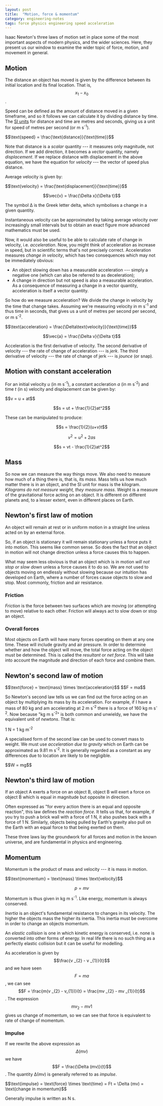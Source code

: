 ```yaml
---
layout: post
title:  "Motion, force & momentum"
category: engineering-notes
tags: force physics engineering speed acceleration
---
```


Isaac Newton's three laws of motion set in place some of the most
important aspects of modern physics, and the wider sciences. Here,
they present us our window to examine the wider topic of force,
motion, and movement in general.

## Motion

The distance an object has moved is given by the difference between
its initial location and its final location. That is, $$x _1 - x _0$$.

Speed can be defined as the amount of distance moved in a given
timeframe, and so it follows we can calculate it by dividing distance
by time. The [SI
units](https://www.nist.gov/pml/nist-guide-si-chapter-4-two-classes-si-units-and-si-prefixes)
for distance and time are metres and seconds, giving us a unit for
speed of metres per second (or m s<sup>-1</sup>).

<div class="important-note">$$\text{speed} = \frac{\text{distance}}{\text{time}}$$</div>

Note that distance is a _scalar_ quantity --- it measures only
magnitude, not direction. If we add direction, it becomes a _vector_
quantity, namely *displacement*. If we replace distance with
displacement in the above equation, we have the equation for
*velocity* --- the vector of speed plus distance.

Average velocity is given by:

<div class="important-note">$$\text{velocity} = \frac{\text{displacement}}{\text{time}}$$

$$\vec{v} = \frac{\Delta x}{\Delta t}$$</div>

The symbol Δ is the Greek letter delta, which symbolises a change in a
given quantity.

Instantaneous velocity can be approximated by taking average velocity
over increasingly small intervals but to obtain an exact figure more
advanced mathematics must be used.

Now, it would also be useful to be able to calculate rate of change in
velocity, i.e. *acceleration*. Now, you might think of acceleration as
increase in speed, but in scientific terms that's not precisely
correct. Acceleration measures _change in velocity_, which has two
consequences which may not be immediately obvious:

* An object slowing down has a measurable acceleration --- simply a
  negative one (which can also be referred to as deceleration);
* A change in direction but not speed is also a measurable acceleration.
  As a consequence of measuring a change in a vector quantity,
  acceleration is itself a vector quantity.

So how do we measure acceleration? We divide the change in velocity by
the time that change takes. Assuming we're measuring velocity in m
s<sup>-1</sup> and thus time in seconds, that gives us a unit of
metres per second per second, or m s<sup>-2</sup>.

<div class="important-note">$$\text{acceleration} = \frac{\Delta\text{velocity}}{\text{time}}$$

$$\vec{a} = \frac{\Delta v}{\Delta t}$$</div>

Acceleration is the first derivative of velocity. The second
derivative of velocity --- the rate of change of acceleration --- is
*jerk*. The third derivative of velocity --- the rate of change of
jerk --- is *jounce* (or snap).

## Motion with constant acceleration

For an initial velocity _u_ (in m s<sup>-1</sup>), a constant
accleration _a_ (in m s<sup>-2</sup>) and time _t_ (in s) velocity and
displacement can be given by:

<div class="important-note">
$$v = u + at$$

$$s = ut + \frac{1}{2}at^2$$

These can be manipulated to produce:

$$s = \frac{1}{2}(u+v)t$$

$$v^2 = u^2 + 2as$$

$$s = vt - \frac{1}{2}at^2$$
</div>

## Mass

So now we can measure the way things move. We also need to measure how
much of a thing there is, that is, its *mass*. Mass tells us how much
matter there is in an object, and the SI unit for mass is the
kilogram. *Kilograms do not measure weight, they measure mass.* Weight
is a measure of the gravitational force acting on an object. It is
different on different planets and, to a lesser extent, even in
different places on Earth.

## Newton's first law of motion

<div class="important-note">An object will remain at rest or in uniform
motion in a straight line unless acted on by an external force.</div>

So, if an object is stationary it will remain stationary unless a
force puts it into motion. This seems like common sense. So does the
fact that an object in motion will not change direction unless a force
causes this to happen.

What may seem less obvious is that an object which is in motion _will
not stop or slow down_ unless a force causes it to do so. We are not
used to objects moving on endlessly without slowing because our
intuition has developed on Earth, where a number of forces cause
objects to slow and stop. Most commonly, friction and air resistance.

### Friction

*Friction* is the force between two surfaces which are moving (or
attempting to move) relative to each other. Friction will always act
to slow down or stop an object.

### Overall forces

Most objects on Earth will have many forces operating on them at any
one time. These will include gravity and air pressure. In order to
determine whether and how the object will move, the total force acting
on the object must be determined. This is called the *resultant* or
*net force*. This will take into account the magnitude and direction
of each force and combine them.

## Newton's second law of motion

<div class="important-note">$$\text{force} = \text{mass} \times \text{acceleration}$$
$$F = ma$$</div>

So Newton's second law tells us we can find out the force acting on an
object by multiplying its mass by its acceleration. For example, if I
have a mass of 80 kg and am accelerating at 2 m s<sup>-2</sup> there
is a force of 160 kg m s<sup>-2</sup>. Now because "kg m
s<sup>-2</sup>" is both common and unwieldy, we have the equivalent
unit of *newtons*. That is:

<div class="important-note">1 N = 1 kg m<sup>-2</sup></div>

A specialised form of the second law can be used to convert mass to
weight. We must use _acceleration due to gravity_ which on Earth can
be approximated as 9.81 m s<sup>-2</sup>. It is generally regarded as
a constant as any differences due to location are likely to be
negligible.

<div class="important-note">$$W = mg$$</div>

## Newton's third law of motion

<div class="important-note">If an object A exerts a force on an object B,
object B will exert a force on object B which is equal in magnitude
but opposite in direction.</div>

Often expressed as "for every action there is an equal and opposite
reaction", this law defines the *reaction force*. It tells us that,
for example, if you try to push a brick wall with a force of 1 N, it
also pushes back with a force of 1 N. Similarly, objects being pulled
by Earth's gravity also pull on the Earth with an equal force to that
being exerted on them.

These three laws lay the groundwork for all forces and motion in the
known universe, and are fundamental in physics and engineering.

## Momentum

Momentum is the product of mass and velocity --- it is mass in motion.

<div class="important-note">$$\text{momentum} = \text{mass} \times \text{velocity}$$

$$p = mv$$</div>

Momentum is thus given in kg m s<sup>-1</sup>. Like energy, momentum
is always conserved.

*Inertia* is an object's fundamental resistance to changes in its
velocity. The higher the objects mass the higher its inertia. This
inertia must be overcome in order to change an objects momentum.

An *elastic collision* is one in which kinetic energy is conserved,
i.e. none is converted into other forms of energy. In real life there
is no such thing as a perfectly elastic collision but it can be useful
for modelling.

As acceleration is given by $$\frac{v _{2} - v _{1}}{t}$$ and we have
seen $$F = ma$$, we can see $$F = \frac{m(v _{2} - v_{1})}{t} = \frac{mv _{2} - mv _{1}}{t}$$.
The expression $$mv _{2} - mv {1}$$ gives us change of momentum, so
we can see that force is equivalent to rate of change of momentum.

### Impulse

If we rewrite the above expression as $$\Delta (mv)$$ we have
$$F = \frac{\Delta (mv)}{t}$$. The quantity Δ(mv) is generally referred
to as *impulse*.

<div class="important-note">$$\text{impulse} = \text{force} \times \text{time}
= Ft = \Delta (mv) = \text{change in momentum}$$</div>

Generally impulse is written as N s.